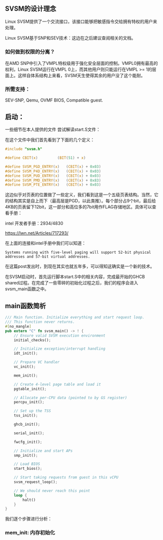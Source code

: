 ## SVSM的设计理念
Linux SVSM提供了一个交流接口，该接口能够把敏感指令交给拥有特权的用户来处理。

Linux SVSM基于SNP和SEV技术：这边在之后建议查阅相关的文档。

### 如何做到权限的分离？
在AMD SNP中引入了VMPL特权级用于强化安全层面的控制。VMPL0拥有最高的权利，Linux SVSM运行在VMPL 0上，而其他用户则只能运行在VMPL >= 1的层面上。这样自体系结构上来看，SVSM天生使得其余的用户没了这个能耐。
### 所需支持：
SEV-SNP, Qemu, OVMF BIOS, Compatible guest.

## 启动：
一些细节在本人提供的文件
尝试解读start.S文件：

在这个文件中我们首先看到了下面的几个定义：
```C
#include "svsm.h"

#define CBIT(x)			(BIT(51) + x)

#define SVSM_PGD_ENTRY(x)	(CBIT(x) + 0x03)
#define SVSM_P4D_ENTRY(x)	(CBIT(x) + 0x03)
#define SVSM_PUD_ENTRY(x)	(CBIT(x) + 0x03)
#define SVSM_PMD_ENTRY(x)	(CBIT(x) + 0x83)
#define SVSM_PTE_ENTRY(x)	(CBIT(x) + 0x03)
```
这边似乎对页表的位置做了一些定义，我们看到这是一个五级页表结构。当然，它的结构其实是自上而下（最高层是PGD，以此类推）。每个部分占9个bit，最后给4KB的页表留下12bit，这一部分和高位多的7bit用作FLAG存储地区。具体可以查看手册：

intel 开发者手册：2934/4830

https://lwn.net/Articles/717293/

在上面的连接和intel手册中我们可以知道：
```
Systems running with five-level paging will support 52-bit physical addresses and 57-bit virtual addresses.
```
在这篇post发出时，到现在其实也就五年多，可以得知这确实是一个新的技术。

在SVSM启动时，首先运行脚本start.S中的相关内容，完成最开始的GHCB shared过程。在完成了一些零碎的初始化过程之后，我们的程序会进入svsm_main函数之中。

## main函数简析
```rust
/// Main function. Initialize everything and start request loop.
/// This function never returns.
#[no_mangle]
pub extern "C" fn svsm_main() -> ! {
    // Ensure valid SVSM execution environment
    initial_checks();

    // Initialize exception/interrupt handling
    idt_init();

    // Prepare VC handler
    vc_init();

    mem_init();

    // Create 4-level page table and load it
    pgtable_init();

    // Allocate per-CPU data (pointed to by GS register)
    percpu_init();

    // Set up the TSS
    tss_init();

    ghcb_init();

    serial_init();

    fwcfg_init();

    // Initialize and start APs
    smp_init();

    // Load BIOS
    start_bios();

    // Start taking requests from guest in this vCPU
    svsm_request_loop();

    // We should never reach this point
    loop {
        halt()
    }
}
```
我们逐个步骤进行分析：



### mem_init: 内存初始化
